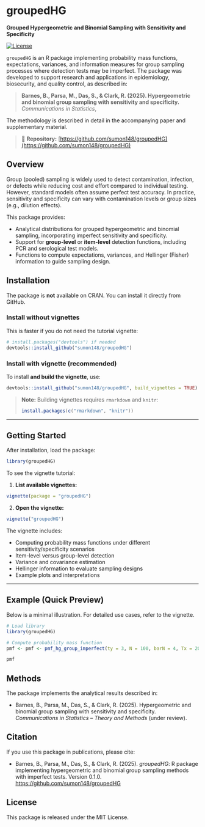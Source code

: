 # groupedHG

**Grouped Hypergeometric and Binomial Sampling with Sensitivity and Specificity**

[![License](https://img.shields.io/badge/license-MIT-blue.svg)](LICENSE)

`groupedHG` is an R package implementing probability mass functions, expectations, variances, and information measures for group sampling processes where detection tests may be imperfect. The package was developed to support research and applications in epidemiology, biosecurity, and quality control, as described in:

> **Barnes, B., Parsa, M., Das, S., & Clark, R. (2025). Hypergeometric and binomial group sampling with sensitivity and specificity.**
> *Communications in Statistics*, 

The methodology is described in detail in the accompanying paper and supplementary material.

> 📘 **Repository:**
> [https://github.com/sumon148/groupedHG](https://github.com/sumon148/groupedHG)

## Overview

Group (pooled) sampling is widely used to detect contamination, infection, or defects while reducing cost and effort compared to individual testing. However, standard models often assume perfect test accuracy. In practice, sensitivity and specificity can vary with contamination levels or group sizes (e.g., dilution effects).

This package provides:

* Analytical distributions for grouped hypergeometric and binomial sampling, incorporating imperfect sensitivity and specificity.
* Support for **group-level** or **item-level** detection functions, including PCR and serological test models.
* Functions to compute expectations, variances, and Hellinger (Fisher) information to guide sampling design.

## Installation

The package is **not** available on CRAN. You can install it directly from GitHub.

### Install without vignettes

This is faster if you do not need the tutorial vignette:

```r
# install.packages("devtools") if needed
devtools::install_github("sumon148/groupedHG")
```

### Install with vignette (recommended)

To install **and build the vignette**, use:

```r
devtools::install_github("sumon148/groupedHG", build_vignettes = TRUE)
```

> **Note:** Building vignettes requires `rmarkdown` and `knitr`:
>
> ```r
> install.packages(c("rmarkdown", "knitr"))
> ```

---

## Getting Started

After installation, load the package:

```r
library(groupedHG)
```

To see the vignette tutorial:

1. **List available vignettes:**

```r
vignette(package = "groupedHG")
```

2. **Open the vignette:**

```r
vignette("groupedHG")
```

The vignette includes:

* Computing probability mass functions under different sensitivity/specificity scenarios
* Item-level versus group-level detection
* Variance and covariance estimation
* Hellinger information to evaluate sampling designs
* Example plots and interpretations

---

## Example (Quick Preview)

Below is a minimal illustration. For detailed use cases, refer to the vignette.

```r
# Load library
library(groupedHG)

# Compute probability mass function
pmf <- pmf <- pmf_hg_group_imperfect(ty = 3, N = 100, barN = 4, Tx = 20, b = 4, delta = 0.7, lambda = 0.8)

pmf
```


## Methods

The package implements the analytical results described in:

* Barnes, B., Parsa, M., Das, S., & Clark, R. (2025). Hypergeometric and binomial group sampling with sensitivity and specificity. *Communications in Statistics – Theory and Methods* (under review).



## Citation

If you use this package in publications, please cite:

* Barnes, B., Parsa, M., Das, S., & Clark, R. (2025). *groupedHG*: R package implementing hypergeometric and binomial group sampling methods with imperfect tests. Version 0.1.0. https://github.com/sumon148/groupedHG


## License

This package is released under the MIT License.

